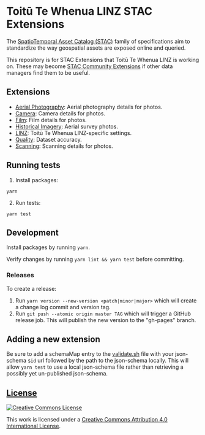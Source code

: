 # Toitū Te Whenua LINZ STAC Extensions

The
[SpatioTemporal Asset Catalog (STAC)](https://github.com/radiantearth/stac-spec)
family of specifications aim to standardize the way geospatial assets are
exposed online and queried.

This repository is for STAC Extensions that Toitū Te Whenua LINZ is working on.
These may become [STAC Community Extensions](https://github.com/stac-extensions)
if other data managers find them to be useful.

## Extensions

- [Aerial Photography](/v0.0.9/aerial-photo/): Aerial photography details for photos.
- [Camera](/v0.0.9/camera/): Camera details for photos.
- [Film](/v0.0.9/film/): Film details for photos.
- [Historical Imagery](/v0.0.9/historical-imagery): Aerial survey photos.
- [LINZ](/v0.0.9/linz/): Toitū Te Whenua LINZ-specific settings.
- [Quality](/v0.0.9/quality/): Dataset accuracy.
- [Scanning](/v0.0.9/scanning/): Scanning details for photos.

## Running tests

1. Install packages:

```shell
yarn
```

2. Run tests:

```shell
yarn test
```

## Development

Install packages by running `yarn`.

Verify changes by running `yarn lint && yarn test` before committing.

### Releases

To create a release:

1. Run `yarn version --new-version <patch|minor|major>` which will create a change log commit and version tag.
2. Run `git push --atomic origin master TAG` which will trigger a GitHub release job. This will publish the new version to the "gh-pages" branch.

## Adding a new extension

Be sure to add a schemaMap entry to the
[validate.sh](validate.sh) file with your json-schema
`$id` url followed by the path to the json-schema locally. This will allow
`yarn test` to use a local json-schema file rather than retrieving a possibly yet
un-published json-schema.

## [License](/LICENSE)

[![Creative Commons License](https://i.creativecommons.org/l/by/4.0/88x31.png)](https://creativecommons.org/licenses/by/4.0/)

This work is licensed under a
[Creative Commons Attribution 4.0 International License](https://creativecommons.org/licenses/by/4.0/).

